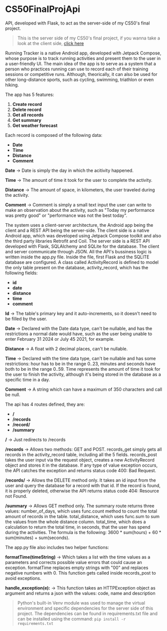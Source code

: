 # CS50FinalProjApi
API, developed with Flask, to act as the server-side of my CS50's final project.

>This is the server side of my CS50's final project, if you wanna take a look at the client side, [click here](https://github.com/VicMarn/CS50FinalProjApp)

Running Tracker is a native Android app, developed with Jetpack Compose, whose purpose is to track running activities and present them to the user in a user-friendly UI.
The main idea of the app is to serve as a system that a person who practices running can use to record each of their training sessions or competitive runs. Although, theorically, it can also be used for other long-distance sports, such as cycling, swimming, triathlon or even hiking.

The app has 5 features:
1. **Create record**
2. **Delete record**
3. **Get all records**
4. **Get summary**
5. **Get weather forecast**

Each record is composed of the following data:
- **Date**
- **Time**
- **Distance**
- **Comment**

**Date** -> Date is simply the day in which the acitivity happened.

**Time** -> The amount of time it took for the user to complete the activity.

**Distance** -> The amount of space, in kilometers, the user traveled during the activity.

**Comment** -> Comment is simply a small text input the user can write to make an observation about the activity, such as "Today my performance was pretty good" or "performance was not the best today".

The system uses a client-server architecture, the Android app being the client and a REST API being the server-side.
The client side is a native Android app, which was developed using Jetpack Compose toolkit and also the third party libraries Retrofit and Coil.
The server side is a REST API developed with Flask, SQLAlchemy and SQLite for the database.
The client and server communicate through JSON.
All the API's bussiness logic is written inside the app.py file.
Inside the file, first Flask and the SQLITE database are configured.
A class called ActivityRecord is defined to model the only table present on the database, activity_record, which has the following fields:
- **id**
- **date**
- **distance**
- **time**
- **comment**

**Id** -> The table's primary key and it auto-increments, so it doesn't need to be filled by the user.

**Date** -> Declared with the Date data type, can't be nullable, and has the restrictions a normal date would have, such as the user being unable to enter February 31 2024 or July 45 2021, for example.

**Distance** -> A float with 2 decimal places, can't be nullable.

**Time** -> Declared with the time data type, can't be nullable and has some restrictions: hour has to be in the range 0..23, minutes and seconds have both to be in the range 0..59. Time represents the amount of time it took for the user to finish the activity, although it's being stored in the database as a specific time in a day.

**Comment** -> A string which can have a maximum of 350 characters and call be null.


The api has 4 routes defined, they are:
- **/**
- **/records**
- **/record/<id>**
- **/summary**

**/** -> Just redirects to /records

**/records** -> Allows two methods: GET and POST. records_get simply gets all records in the activity_record table, including all the 5 fields. records_post takes the user input via the request object, creates a new ActivityRecord object and stores it in the database. If any type of value exception occurs, the API catches the exception and returns status code 400: Bad Request.

**/records/<id>** -> Allows the DELETE method only. It takes an id input from the user and query the database for a record with that id. If the record is found, it is properly deleted, otherwise the API returns status code 404: Resource not Found.

**/summary** -> Allows GET method only. The summary route returns three values: number_of_days, which uses func.count method to count the total amount of records in the table. total_distance, which uses func.sum to sum the values from the whole distance column. total_time, which does a calculation to return the total time, in seconds, that the user has spend during the activities. The formula is the following: 3600 * sum(hours) + 60 * sum(minutes) + sum(seconds).


The app.py file also includes two helper functions:

**formatTime(timeString)** -> Which takes a list with the time values as a parameters and corrects possible value errors that could cause an exception. formatTime replaces empty strings with "00" and replaces negative numbers with 0. This function gets called inside records_post to avoid exceptions.

**handle_exception(e):** -> This function takes an HTTPException object as argument and returns a json with the values: code, name and description

> Python's built-in Venv module was used to manage the virtual environment and specific dependencies for the server side of this project.
> The dependencies can be found in requirements.txt file and can be installed using the command: `pip install -r requirements.txt`



